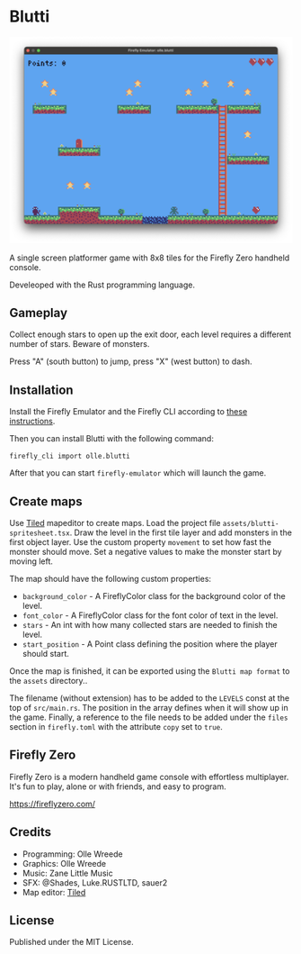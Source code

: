 # Blutti

![Blutti level 1](resources/screenshots/blutti-level1.png)

A single screen platformer game with 8x8 tiles for the Firefly Zero handheld
console.

Develeoped with the Rust programming language.

## Gameplay

Collect enough stars to open up the exit door, each level requires a different
number of stars. Beware of monsters.

Press "A" (south button) to jump, press "X" (west button) to dash.

## Installation

Install the Firefly Emulator and the Firefly CLI according to [these instructions](https://docs.fireflyzero.com/user/installation/). 

Then you can install Blutti with the following command:

```
firefly_cli import olle.blutti 
```

After that you can start `firefly-emulator` which will launch the game.

## Create maps

Use [Tiled](https://www.mapeditor.org/) mapeditor to create maps. Load the
project file `assets/blutti-spritesheet.tsx`. Draw the level in the first tile
layer and add monsters in the first object layer. Use the custom property
`movement` to set how fast the monster should move. Set a negative values to
make the monster start by moving left.

The map should have the following custom properties:

- `background_color` - A FireflyColor class for the background color of the
level.
- `font_color` - A FireflyColor class for the font color of text in the level.
- `stars` - An int with how many collected stars are needed to finish the
level.
- `start_position` - A Point class defining the position where the player
should start.

Once the map is finished, it can be exported using the `Blutti map format` to
the `assets` directory..

The filename (without extension) has to be added to the `LEVELS` const at the
top of `src/main.rs`. The position in the array defines when it will show up
in the game. Finally, a reference to the file needs to be added under the
`files` section in `firefly.toml` with the attribute `copy` set to `true`.

## Firefly Zero

Firefly Zero is a modern handheld game console with effortless multiplayer. It's fun to play, alone or with friends, and easy to program.

https://fireflyzero.com/

## Credits

- Programming: Olle Wreede
- Graphics: Olle Wreede
- Music: Zane Little Music
- SFX: @Shades, Luke.RUSTLTD, sauer2
- Map editor: [Tiled](https://www.mapeditor.org/)

## License

Published under the MIT License.
